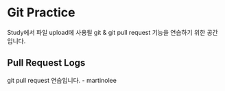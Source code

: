 # Git Practice

Study에서 파일 upload에 사용될 git & git pull request 기능을 연습하기 위한 공간입니다.

## Pull Request Logs
git pull request 연습입니다. - martinolee

